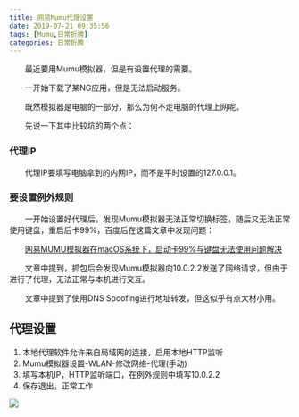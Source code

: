 ```yaml
---
title: 网易Mumu代理设置
date: 2019-07-21 09:35:56
tags: [Mumu,日常折腾]
categories: 日常折腾
---
```

&emsp;&emsp;最近要用Mumu模拟器，但是有设置代理的需要。

&emsp;&emsp;一开始下载了某NG应用，但是无法启动服务。

&emsp;&emsp;既然模拟器是电脑的一部分，那么为何不走电脑的代理上网呢。

&emsp;&emsp;先说一下其中比较坑的两个点：

### 代理IP

&emsp;&emsp;代理IP要填写电脑拿到的内网IP，而不是平时设置的127.0.0.1。

### 要设置例外规则

&emsp;&emsp;一开始设置好代理后，发现Mumu模拟器无法正常切换标签，随后又无法正常使用键盘，重启后卡99%，百度后在这篇文章中发现问题：

&emsp;&emsp;[网易MUMU模拟器在macOS系统下，启动卡99%与键盘无法使用问题解决](https://www.jianshu.com/p/9f08e43b95fc)

&emsp;&emsp;文章中提到，抓包后会发现Mumu模拟器向10.0.2.2发送了网络请求，但由于进行了代理，无法正常与本机进行交互。

&emsp;&emsp;文章中提到了使用DNS Spoofing进行地址转发，但这似乎有点大材小用。

## 代理设置
1. 本地代理软件允许来自局域网的连接，启用本地HTTP监听
2. Mumu模拟器设置-WLAN-修改网络-代理(手动)
3. 填写本机IP，HTTP监听端口，在例外规则中填写10.0.2.2
4. 保存退出，正常工作

![](https://pic.lufer.cc:8089/images/2021/03/15/e5SJu6.png)